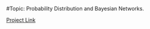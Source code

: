 #Topic: Probability Distribution and Bayesian Networks.

[Project Link](https://github.com/karanjeet-singh-ub/CSE574_Machine_Learning/blob/master/Project_1/project_1.pdf)
